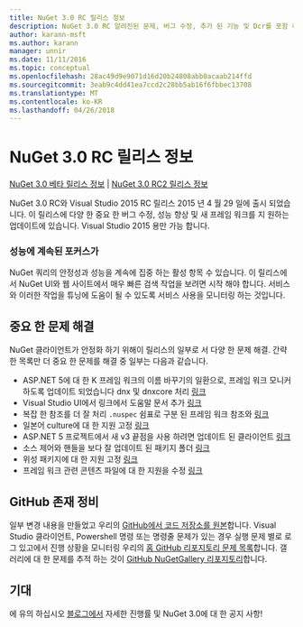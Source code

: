 ```yaml
---
title: NuGet 3.0 RC 릴리스 정보
description: NuGet 3.0 RC 알려진된 문제, 버그 수정, 추가 된 기능 및 Dcr를 포함 하 여에 대 한 릴리스 정보입니다.
author: karann-msft
ms.author: karann
manager: unnir
ms.date: 11/11/2016
ms.topic: conceptual
ms.openlocfilehash: 28ac49d9e9071d16d20b24808abb0acaab214ffd
ms.sourcegitcommit: 3eab9c4dd41ea7ccd2c28bb5ab16f6fbbec13708
ms.translationtype: MT
ms.contentlocale: ko-KR
ms.lasthandoff: 04/26/2018
---
```

# <a name="nuget-30-rc-release-notes"></a>NuGet 3.0 RC 릴리스 정보

[NuGet 3.0 베타 릴리스 정보](../release-notes/nuget-3.0-beta.md) | [NuGet 3.0 RC2 릴리스 정보](../release-notes/nuget-3.0-RC2.md)

NuGet 3.0 RC와 Visual Studio 2015 RC 릴리스 2015 년 4 월 29 일에 출시 되었습니다. 이 릴리스에 다양 한 중요 한 버그 수정, 성능 향상 및 새 프레임 워크를 지 원하는 업데이트에 있습니다.  Visual Studio 2015 용만 가능 합니다.

### <a name="continued-focus-on-performance"></a>성능에 계속된 포커스가

NuGet 쿼리의 안정성과 성능을 계속에 집중 하는 활성 항목 수 있습니다.  이 릴리스에서 NuGet UI와 웹 사이트에서 매우 빠른 검색 작업을 보려면 시작 해야 합니다.  서비스와 이러한 작업을 튜닝에 도움이 될 수 있도록 서비스 사용을 모니터링 하는 것입니다.

## <a name="significant-issues-resolved"></a>중요 한 문제 해결

NuGet 클라이언트가 안정화 하기 위해이 릴리스의 일부로 서 다양 한 문제 해결.  간략 한 목록만 더 중요 한 문제를 해결 중 일부는 다음과 같습니다.

* ASP.NET 5에 대 한 K 프레임 워크의 이름 바꾸기의 일환으로, 프레임 워크 모니커 하도록 업데이트 되었습니다 dnx 및 dnxcore 처리 [링크](https://github.com/NuGet/Home/issues/215)
* Visual Studio UI에서 링크에서 도움말 문서 추가 [링크](https://github.com/NuGet/Home/issues/232)
* 복잡 한 참조를 더 잘 처리 `.nuspec` 쉼표로 구분 된 프레임 워크 참조와 [링크](https://github.com/NuGet/Home/issues/276)
* 일본어 culture에 대 한 지원 고정 [링크](https://github.com/NuGet/Home/issues/253)
* ASP.NET 5 프로젝트에서 새 v3 끝점을 사용 하려면 업데이트 된 클라이언트 [링크](https://github.com/NuGet/Home/issues/219)
* 소스 제어와 핸들을 보다 잘 업데이트 된 패키지 폴더 [링크](https://github.com/NuGet/Home/issues/56)
* 위성 패키지에 대 한 지원 고정 [링크](https://github.com/NuGet/Home/issues/17)
* 프레임 워크 관련 콘텐츠 파일에 대 한 지원을 수정 [링크](https://github.com/NuGet/Home/issues/18)

## <a name="github-presence-overhaul"></a>GitHub 존재 정비

일부 변경 내용을 만들었고 우리의 [GitHub에서 코드 저장소를 원본](http://github.com/nuget/home)합니다.  Visual Studio 클라이언트, Powershell 명령 또는 명령줄 문제가 있는 경우 실행 문제 별로 로그 있고에서 진행 상황을 모니터링 우리의 [홈 GitHub 리포지토리 문제 목록](http://github.com/nuget/home/issues)합니다.  갤러리에 대 한 문제를 추적 하는 것이 [GitHub NuGetGallery 리포지토리](http://github.com/nuget/NuGetGallery/issues)합니다.


## <a name="stay-tuned"></a>기대

에 유의 하십시오 [블로그에서](http://blog.nuget.org) 자세한 진행률 및 NuGet 3.0에 대 한 공지 사항!